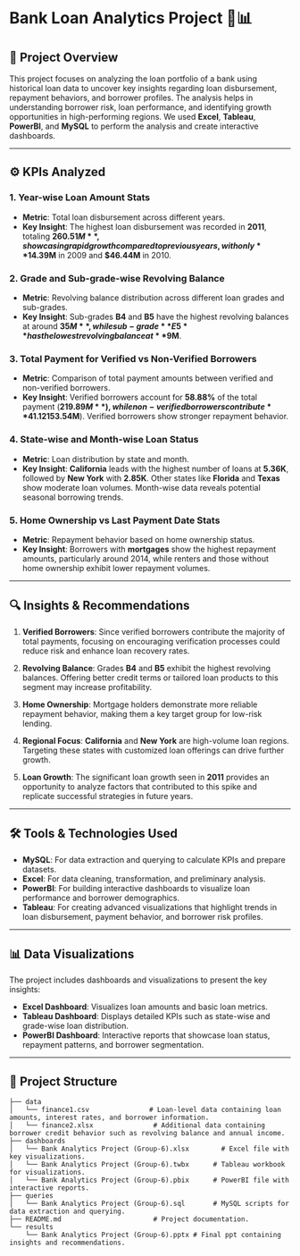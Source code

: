 # Bank Loan Analytics Project 🏦📊

## 📄 Project Overview
This project focuses on analyzing the loan portfolio of a bank using historical loan data to uncover key insights regarding loan disbursement, repayment behaviors, and borrower profiles. The analysis helps in understanding borrower risk, loan performance, and identifying growth opportunities in high-performing regions. We used **Excel**, **Tableau**, **PowerBI**, and **MySQL** to perform the analysis and create interactive dashboards.

---

## ⚙️ KPIs Analyzed

### 1. **Year-wise Loan Amount Stats**
- **Metric**: Total loan disbursement across different years.
- **Key Insight**: The highest loan disbursement was recorded in **2011**, totaling **$260.51M**, showcasing rapid growth compared to previous years, with only **$14.39M** in 2009 and **$46.44M** in 2010.

### 2. **Grade and Sub-grade-wise Revolving Balance**
- **Metric**: Revolving balance distribution across different loan grades and sub-grades.
- **Key Insight**: Sub-grades **B4** and **B5** have the highest revolving balances at around **$35M**, while sub-grade **E5** has the lowest revolving balance at **$9M**.

### 3. **Total Payment for Verified vs Non-Verified Borrowers**
- **Metric**: Comparison of total payment amounts between verified and non-verified borrowers.
- **Key Insight**: Verified borrowers account for **58.88%** of the total payment (**$219.89M**), while non-verified borrowers contribute **41.12%** (**$153.54M**). Verified borrowers show stronger repayment behavior.

### 4. **State-wise and Month-wise Loan Status**
- **Metric**: Loan distribution by state and month.
- **Key Insight**: **California** leads with the highest number of loans at **5.36K**, followed by **New York** with **2.85K**. Other states like **Florida** and **Texas** show moderate loan volumes. Month-wise data reveals potential seasonal borrowing trends.

### 5. **Home Ownership vs Last Payment Date Stats**
- **Metric**: Repayment behavior based on home ownership status.
- **Key Insight**: Borrowers with **mortgages** show the highest repayment amounts, particularly around 2014, while renters and those without home ownership exhibit lower repayment volumes.

---

## 🔍 Insights & Recommendations

1. **Verified Borrowers**: Since verified borrowers contribute the majority of total payments, focusing on encouraging verification processes could reduce risk and enhance loan recovery rates.
   
2. **Revolving Balance**: Grades **B4** and **B5** exhibit the highest revolving balances. Offering better credit terms or tailored loan products to this segment may increase profitability.

3. **Home Ownership**: Mortgage holders demonstrate more reliable repayment behavior, making them a key target group for low-risk lending.

4. **Regional Focus**: **California** and **New York** are high-volume loan regions. Targeting these states with customized loan offerings can drive further growth.

5. **Loan Growth**: The significant loan growth seen in **2011** provides an opportunity to analyze factors that contributed to this spike and replicate successful strategies in future years.

---

## 🛠️ Tools & Technologies Used

- **MySQL**: For data extraction and querying to calculate KPIs and prepare datasets.
- **Excel**: For data cleaning, transformation, and preliminary analysis.
- **PowerBI**: For building interactive dashboards to visualize loan performance and borrower demographics.
- **Tableau**: For creating advanced visualizations that highlight trends in loan disbursement, payment behavior, and borrower risk profiles.

---

## 📊 Data Visualizations
The project includes dashboards and visualizations to present the key insights:

- **Excel Dashboard**: Visualizes loan amounts and basic loan metrics.
- **Tableau Dashboard**: Displays detailed KPIs such as state-wise and grade-wise loan distribution.
- **PowerBI Dashboard**: Interactive reports that showcase loan status, repayment patterns, and borrower segmentation.

---

## 📂 Project Structure

```plaintext
├── data
│   └── finance1.csv               # Loan-level data containing loan amounts, interest rates, and borrower information.
│   └── finance2.xlsx               # Additional data containing borrower credit behavior such as revolving balance and annual income.
├── dashboards
│   └── Bank Analytics Project (Group-6).xlsx        # Excel file with key visualizations.
│   └── Bank Analytics Project (Group-6).twbx      # Tableau workbook for visualizations.
│   └── Bank Analytics Project (Group-6).pbix      # PowerBI file with interactive reports.
├── queries
│   └── Bank Analytics Project (Group-6).sql       # MySQL scripts for data extraction and querying.
├── README.md                       # Project documentation.
└── results
    └── Bank Analytics Project (Group-6).pptx # Final ppt containing insights and recommendations.

